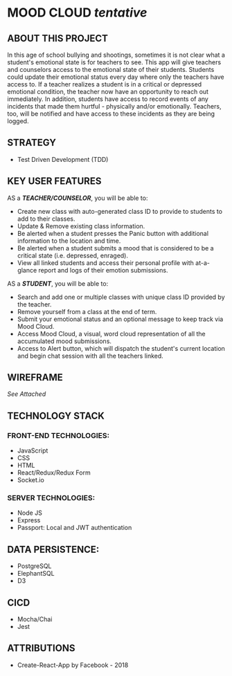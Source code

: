# MOOD CLOUD *tentative*

## ABOUT THIS PROJECT
In this age of school bullying and shootings, sometimes it is not clear what a student's emotional state is for teachers to see. This app will give teachers and counselors access to the emotional state of their students. Students could update their emotional status every day where only the teachers have access to. If a teacher realizes a student is in a critical or depressed emotional condition, the teacher now have an opportunity to reach out immediately. In addition, students have access to record events of any incidents that made them hurtful - physically and/or emotionally. Teachers, too, will be notified and have access to these incidents as they are being logged.

## STRATEGY
* Test Driven Development (TDD)

## KEY USER FEATURES
AS a ***TEACHER/COUNSELOR***, you will be able to:
* Create new class with auto-generated class ID to provide to students to add to their classes.
* Update & Remove existing class information.
* Be alerted when a student presses the Panic button with additional information to the location and time.
* Be alerted when a student submits a mood that is considered to be a critical state (i.e. depressed, enraged).
* View all linked students and access their personal profile with at-a-glance report and logs of their emotion submissions.

AS a ***STUDENT***, you will be able to:
* Search and add one or multiple classes with unique class ID provided by the teacher.
* Remove yourself from a class at the end of term.
* Submit your emotional status and an optional message to keep track via Mood Cloud.
* Access Mood Cloud, a visual, word cloud representation of all the accumulated mood submissions.
* Access to Alert button, which will dispatch the student's current location and begin chat session with all the teachers linked.

## WIREFRAME
*See Attached*

## TECHNOLOGY STACK

### FRONT-END TECHNOLOGIES:
* JavaScript
* CSS
* HTML
* React/Redux/Redux Form
* Socket.io

### SERVER TECHNOLOGIES:
* Node JS
* Express
* Passport: Local and JWT authentication

## DATA PERSISTENCE:
* PostgreSQL
* ElephantSQL
* D3

## CICD
* Mocha/Chai
* Jest


##

## ATTRIBUTIONS
* Create-React-App by Facebook - 2018
